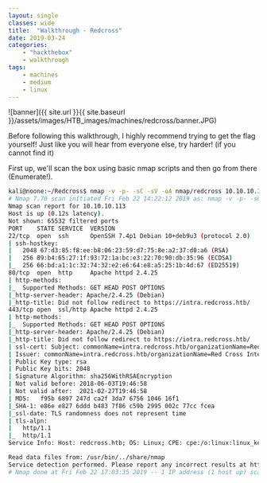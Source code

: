 ```yaml
---
layout: single
classes: wide
title:  "Walkthrough - Redcross"
date: 2019-03-24
categories:
    - "hackthebox"
    - walkthrough
tags:
    - machines
    - medium
    - linux
---
```


![banner]({{ site.url }}{{ site.baseurl }}/assets/images/HTB_images/machines/redcross/banner.JPG)

Before following this walkthrough, I highly recommend trying to get the flag yourself! Just like you will hear from everyone else, try harder! (if you cannot find it)

First up, we'll scan the box using basic nmap scripts and then go from there (Enumerate!).

```bash
kali@noone:~/Redcross$ nmap -v -p- -sC -sV -oA nmap/redcross 10.10.10.113
# Nmap 7.70 scan initiated Fri Feb 22 14:22:12 2019 as: nmap -v -p- -sC -sV -oA nmap/redcross 10.10.10.113
Nmap scan report for 10.10.10.113
Host is up (0.12s latency).
Not shown: 65532 filtered ports
PORT    STATE SERVICE  VERSION
22/tcp  open  ssh      OpenSSH 7.4p1 Debian 10+deb9u3 (protocol 2.0)
| ssh-hostkey:
|   2048 67:d3:85:f8:ee:b8:06:23:59:d7:75:8e:a2:37:d0:a6 (RSA)
|   256 89:b4:65:27:1f:93:72:1a:bc:e3:22:70:90:db:35:96 (ECDSA)
|_  256 66:bd:a1:1c:32:74:32:e2:e6:64:e8:a5:25:1b:4d:67 (ED25519)
80/tcp  open  http     Apache httpd 2.4.25
| http-methods:
|_  Supported Methods: GET HEAD POST OPTIONS
|_http-server-header: Apache/2.4.25 (Debian)
|_http-title: Did not follow redirect to https://intra.redcross.htb/
443/tcp open  ssl/http Apache httpd 2.4.25
| http-methods:
|_  Supported Methods: GET HEAD POST OPTIONS
|_http-server-header: Apache/2.4.25 (Debian)
|_http-title: Did not follow redirect to https://intra.redcross.htb/
| ssl-cert: Subject: commonName=intra.redcross.htb/organizationName=Red Cross International/stateOrProvinceName=NY/countryName=US
| Issuer: commonName=intra.redcross.htb/organizationName=Red Cross International/stateOrProvinceName=NY/countryName=US
| Public Key type: rsa
| Public Key bits: 2048
| Signature Algorithm: sha256WithRSAEncryption
| Not valid before: 2018-06-03T19:46:58
| Not valid after:  2021-02-27T19:46:58
| MD5:   f95b 6897 247d ca2f 3da7 6756 1046 16f1
|_SHA-1: e86e e827 6ddd b483 7f86 c59b 2995 002c 77cc fcea
|_ssl-date: TLS randomness does not represent time
| tls-alpn:
|   http/1.1
|_  http/1.1
Service Info: Host: redcross.htb; OS: Linux; CPE: cpe:/o:linux:linux_kernel

Read data files from: /usr/bin/../share/nmap
Service detection performed. Please report any incorrect results at https://nmap.org/submit/ .
# Nmap done at Fri Feb 22 17:03:35 2019 -- 1 IP address (1 host up) scanned in 9682.63 seconds
```
